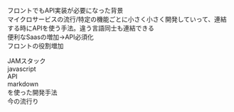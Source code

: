 フロントでもAPI実装が必要になった背景  
マイクロサービスの流行/特定の機能ごとに小さく小さく開発していって、連結する時にAPIを使う手法。違う言語同士も連結できる  
便利なSaasの増加→API必須化  
フロントの役割増加  

JAMスタック  
javascript  
API  
markdown  
を使った開発手法  
今の流行り  


